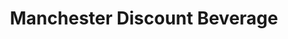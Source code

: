 ---
title: "Manchester Discount Beverage"
url: /manchester-center/manchester-discount-beverage/
shop: alcohol
---